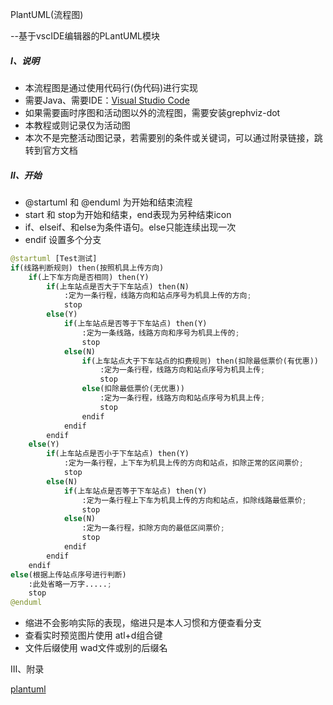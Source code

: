 PlantUML(流程图)

--基于vscIDE编辑器的PLantUML模块

##### Ⅰ、说明

+   本流程图是通过使用代码行(伪代码)进行实现
+   需要Java、需要IDE：[Visual Studio Code](https://code.visualstudio.com/)
+   如果需要画时序图和活动图以外的流程图，需要安装grephviz-dot
+   本教程或则记录仅为活动图
+   本次不是完整活动图记录，若需要别的条件或关键词，可以通过附录链接，跳转到官方文档

##### Ⅱ、开始

+   @startuml 和 @enduml 为开始和结束流程
+   start 和 stop为开始和结束，end表现为另种结束icon
+   if、elseif、和else为条件语句。else只能连续出现一次
+   endif 设置多个分支

```python
@startuml [Test测试]
if(线路判断规则) then(按照机具上传方向) 
    if(上下车方向是否相同) then(Y)
        if(上车站点是否大于下车站点) then(N)
            :定为一条行程，线路方向和站点序号为机具上传的方向;
            stop
        else(Y)
            if(上车站点是否等于下车站点) then(Y)
                :定为一条线路，线路方向和序号为机具上传的;
                stop
            else(N)
                if(上车站点大于下车站点的扣费规则) then(扣除最低票价(有优惠))
                    :定为一条行程，线路方向和站点序号为机具上传;
                    stop
                else(扣除最低票价(无优惠))
                    :定为一条行程，线路方向和站点序号为机具上传;
                    stop
                endif
            endif
        endif
    else(Y)
        if(上车站点是否小于下车站点) then(Y)
            :定为一条行程，上下车为机具上传的方向和站点，扣除正常的区间票价;
            stop
        else(N)
            if(上车站点是否等于下车站点) then(Y)
                :定为一条行程上下车为机具上传的方向和站点，扣除线路最低票价;
                stop
            else(N)
                :定为一条行程，扣除方向的最低区间票价;
                stop
            endif
        endif
    endif
else(根据上传站点序号进行判断)
    :此处省略一万字.....;
    stop
@enduml
```

+   缩进不会影响实际的表现，缩进只是本人习惯和方便查看分支
+   查看实时预览图片使用 atl+d组合键
+   文件后缀使用 wad文件或别的后缀名

Ⅲ、附录

[plantuml](https://plantuml.com/zh/)

